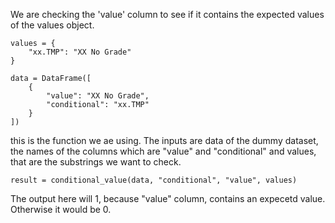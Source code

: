 

We are checking the 'value' column to see if it contains the expected values of the values object.

    values = {
        "xx.TMP": "XX No Grade"
    }

    data = DataFrame([
        {
            "value": "XX No Grade",
            "conditional": "xx.TMP"
        }
    ])

this is the function we ae using. The inputs are data of the dummy dataset, the names of the columns which are "value" and "conditional" and values, that are the substrings we want to check.
    
    result = conditional_value(data, "conditional", "value", values) 
The output here will 1, because "value" column, contains an expecetd value. Otherwise it would be 0.

